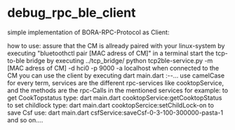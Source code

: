 # debug_rpc_ble_client



simple implementation of BORA-RPC-Protocol as Client:

how to use:
assure that the CM is allready paired with your linux-system by executing "bluetoothctl pair [MAC adress of CM]" in a terminal 
start the tcp-to-ble bridge by executing ../tcp_bridge/ python tcp2ble-service.py -m [MAC adress of CM] -d hci0 -p 9000 -a localhost
when connected to the CM you can use the client by executing dart main.dart <servicename>:<method>-<parameter1>-<parameter2>...
use camelCase for every term, services are the different rpc-services like cooktopService, and the methods are the rpc-Calls in the mentioned services for example:
to get CookTopstatus type:
dart main.dart cooktopService:getCooktopStatus
to set childlock type:
dart main.dart cooktopSercice:setChildLock-on
to save Csf use:
dart main.dart csfService:saveCsf-0-3-100-300000-pasta-1 and so on....
